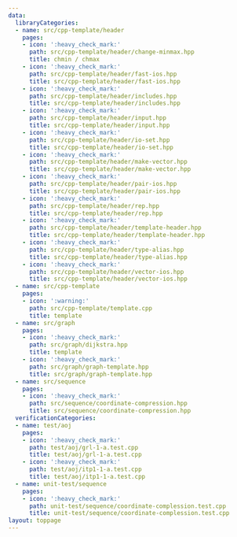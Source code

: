 ```yaml
---
data:
  libraryCategories:
  - name: src/cpp-template/header
    pages:
    - icon: ':heavy_check_mark:'
      path: src/cpp-template/header/change-minmax.hpp
      title: chmin / chmax
    - icon: ':heavy_check_mark:'
      path: src/cpp-template/header/fast-ios.hpp
      title: src/cpp-template/header/fast-ios.hpp
    - icon: ':heavy_check_mark:'
      path: src/cpp-template/header/includes.hpp
      title: src/cpp-template/header/includes.hpp
    - icon: ':heavy_check_mark:'
      path: src/cpp-template/header/input.hpp
      title: src/cpp-template/header/input.hpp
    - icon: ':heavy_check_mark:'
      path: src/cpp-template/header/io-set.hpp
      title: src/cpp-template/header/io-set.hpp
    - icon: ':heavy_check_mark:'
      path: src/cpp-template/header/make-vector.hpp
      title: src/cpp-template/header/make-vector.hpp
    - icon: ':heavy_check_mark:'
      path: src/cpp-template/header/pair-ios.hpp
      title: src/cpp-template/header/pair-ios.hpp
    - icon: ':heavy_check_mark:'
      path: src/cpp-template/header/rep.hpp
      title: src/cpp-template/header/rep.hpp
    - icon: ':heavy_check_mark:'
      path: src/cpp-template/header/template-header.hpp
      title: src/cpp-template/header/template-header.hpp
    - icon: ':heavy_check_mark:'
      path: src/cpp-template/header/type-alias.hpp
      title: src/cpp-template/header/type-alias.hpp
    - icon: ':heavy_check_mark:'
      path: src/cpp-template/header/vector-ios.hpp
      title: src/cpp-template/header/vector-ios.hpp
  - name: src/cpp-template
    pages:
    - icon: ':warning:'
      path: src/cpp-template/template.cpp
      title: template
  - name: src/graph
    pages:
    - icon: ':heavy_check_mark:'
      path: src/graph/dijkstra.hpp
      title: template
    - icon: ':heavy_check_mark:'
      path: src/graph/graph-template.hpp
      title: src/graph/graph-template.hpp
  - name: src/sequence
    pages:
    - icon: ':heavy_check_mark:'
      path: src/sequence/coordinate-compression.hpp
      title: src/sequence/coordinate-compression.hpp
  verificationCategories:
  - name: test/aoj
    pages:
    - icon: ':heavy_check_mark:'
      path: test/aoj/grl-1-a.test.cpp
      title: test/aoj/grl-1-a.test.cpp
    - icon: ':heavy_check_mark:'
      path: test/aoj/itp1-1-a.test.cpp
      title: test/aoj/itp1-1-a.test.cpp
  - name: unit-test/sequence
    pages:
    - icon: ':heavy_check_mark:'
      path: unit-test/sequence/coordinate-complession.test.cpp
      title: unit-test/sequence/coordinate-complession.test.cpp
layout: toppage
---
```

